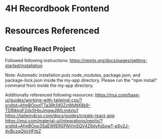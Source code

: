 # 4H Recordbook Frontend

# Resources Referenced

## Creating React Project

Followed following instructions:
https://nextjs.org/docs/pages/getting-started/installation

Note:
Automatic installation puts node_modules, package.json, and package-lock.json inside the my-app directory.
Please run the "npm install" command from inside the my-app directory.

Additionally referenced following resources:
https://mui.com/base-ui/guides/working-with-tailwind-css/?srsltid=AfmBOootTTa3Rt3X0ZzWbNX8k9-TDRlkkgF2dxSHIoJmgwJWiLmdxtu1
https://tailwindcss.com/docs/guides/create-react-app
https://mui.com/material-ui/integrations/nextjs/?srsltid=AfmBOoo3SaEWfERSPNVinSQV4Z6dyfgSowT-p5y2J-4yBczqQVcHFtbZ
